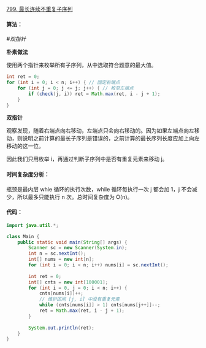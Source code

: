 [799. 最长连续不重复子序列](https://www.acwing.com/problem/content/801/)

#### 算法：

*#双指针*

**朴素做法**

使用两个指针来枚举所有子序列，从中选取符合题意的最大值。

```java
int ret = 0;
for (int i = 0; i < n; i++) { // 固定右端点
    for (int j = 0; j <= j; j++) { // 枚举左端点 
        if (check(j, i)) ret = Math.max(ret, i - j + 1);
    }
}
```

**双指针**

观察发现，随着右端点向右移动，左端点只会向右移动的。因为如果左端点向左移动，则说明之前计算的最长子序列是错误的，之前计算的最长序列长度应加上向左移动的这一位。

因此我们只用枚举 i，再通过判断子序列中是否有重复元素来移动 j。

#### 时间复杂度分析：

瓶颈是最内层 whie 循环的执行次数，while 循环每执行一次 j 都会加 1，j 不会减少，所以最多只能执行 n 次。总时间复杂度为 O(n)。

#### 代码：

```java
import java.util.*;

class Main {
    public static void main(String[] args) {
        Scanner sc = new Scanner(System.in);
        int n = sc.nextInt();
        int[] nums = new int[n];
        for (int i = 0; i < n; i++) nums[i] = sc.nextInt();
        
        int ret = 0;
        int[] cnts = new int[100001];
        for (int i = 0, j = 0; i < n; i++) {
            cnts[nums[i]]++;
            // 维护区间 [j, i] 中没有重复元素
            while (cnts[nums[i]] > 1) cnts[nums[j++]]--;
            ret = Math.max(ret, i - j + 1);
        }
        
        System.out.println(ret);
    }
}
```

